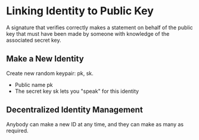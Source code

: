 Linking Identity to Public Key
==============================
A signature that verifies correctly makes a statement on behalf of the public key that must have been made by someone with knowledge of the associated secret key.

## Make a New Identity
Create new random keypair: pk, sk.

* Public name pk
* The secret key sk lets you "speak" for this identity

## Decentralized Identity Management
Anybody can make a new ID at any time, and they can make as many as required.
